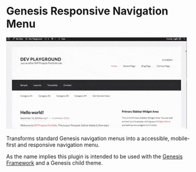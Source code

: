 Genesis Responsive Navigation Menu
==================================

![Animated GIF showing a screenshot of a Genesis website while the browser window is resized with Genesis Mobile Multi Nav. ](https://github.com/MikeGillihan/genesis-mobile-multi-nav/blob/master/gmmn.gif "Where's the beef?!")


Transforms standard Genesis navigation menus into a accessible, mobile-first and responsive navigation menu.


As the name implies this plugin is intended to be used with the [Genesis Framework](http://my.studiopress.com/themes/genesis/) and a Genesis child theme.


